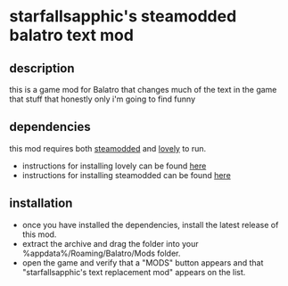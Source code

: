 # starfallsapphic's steamodded balatro text mod

## description
this is a game mod for Balatro that changes much of the text in the game that stuff that honestly only i'm going to find funny

## dependencies
this mod requires both [steamodded](https://github.com/Steamopollys/Steamodded/tree/main?tab=readme-ov-file) and [lovely](https://github.com/ethangreen-dev/lovely-injector) to run.

- instructions for installing lovely can be found [here](https://github.com/ethangreen-dev/lovely-injector?tab=readme-ov-file#readme)
- instructions for installing steamodded can be found [here](https://github.com/Steamopollys/Steamodded/wiki/01.-Getting-started)

## installation
- once you have installed the dependencies, install the latest release of this mod.
- extract the archive and drag the folder into your %appdata%/Roaming/Balatro/Mods folder.
- open the game and verify that a "MODS" button appears and that "starfallsapphic's text replacement mod" appears on the list.
